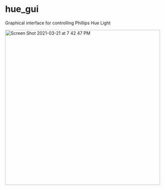 
# hue_gui

Graphical interface for controlling Phillips Hue Light

<img width="500" alt="Screen Shot 2021-03-21 at 7 42 47 PM" src="https://user-images.githubusercontent.com/23610417/111896332-c5434f80-8a7d-11eb-86a7-c3067065fa74.png">



